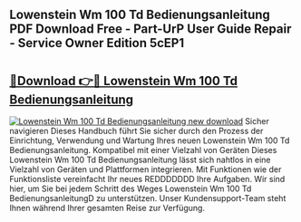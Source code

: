 ## Lowenstein Wm 100 Td Bedienungsanleitung PDF Download Free - Part-UrP User Guide Repair - Service Owner Edition 5cEP1

# <h2><a href="http://df5otu.blite.top/?on=Lowenstein+Wm+100+Td+Bedienungsanleitung">🔗Download 👉🔴 Lowenstein Wm 100 Td Bedienungsanleitung</a></h2>

[![Lowenstein Wm 100 Td Bedienungsanleitung new download](https://i.imgur.com/lujVjoI.png)](http://df5otu.blite.top/?on=Lowenstein+Wm+100+Td+Bedienungsanleitung)
Sicher navigieren Dieses Handbuch führt Sie sicher durch den Prozess der Einrichtung, Verwendung und Wartung Ihres neuen Lowenstein Wm 100 Td Bedienungsanleitung. Kompatibel mit einer Vielzahl von Geräten Dieses Lowenstein Wm 100 Td Bedienungsanleitung lässt sich nahtlos in eine Vielzahl von Geräten und Plattformen integrieren. Mit Funktionen wie der Funktionsliste vereinfacht Ihr neues REDDDDDDD Ihre Aufgaben. Wir sind hier, um Sie bei jedem Schritt des Weges Lowenstein Wm 100 Td BedienungsanleitungD zu unterstützen. Unser Kundensupport-Team steht Ihnen während Ihrer gesamten Reise zur Verfügung.
